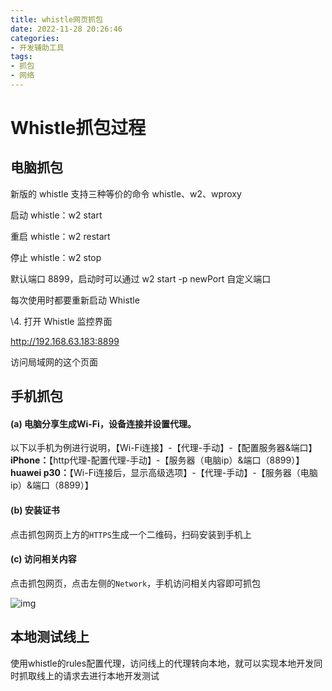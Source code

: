 ```yaml
---
title: whistle网页抓包
date: 2022-11-28 20:26:46
categories:
- 开发辅助工具
tags:
- 抓包
- 网络
---
```

# Whistle抓包过程

## 电脑抓包

新版的 whistle 支持三种等价的命令 whistle、w2、wproxy

  启动 whistle：w2 start 

  重启 whistle：w2 restart

  停止 whistle：w2 stop

  默认端口 8899，启动时可以通过 w2 start -p newPort 自定义端口

  每次使用时都要重新启动 Whistle

\4. 打开 Whistle 监控界面

  http://192.168.63.183:8899

访问局域网的这个页面

## 手机抓包

#### (a) 电脑分享生成Wi-Fi，设备连接并设置代理。

以下以手机为例进行说明，【Wi-Fi连接】-【代理-手动】-【配置服务器&端口】
 **iPhone：**【http代理-配置代理-手动】-【服务器（电脑ip）&端口（8899）】
 **huawei p30：**【Wi-Fi连接后，显示高级选项】-【代理-手动】-【服务器（电脑ip）&端口（8899）】

#### (b) 安装证书

点击抓包网页上方的`HTTPS`生成一个二维码，扫码安装到手机上

#### (c) 访问相关内容

点击抓包网页，点击左侧的`Network`，手机访问相关内容即可抓包

![img](https:////upload-images.jianshu.io/upload_images/7917329-9e7f4f63145b9f4d.png?imageMogr2/auto-orient/strip|imageView2/2/w/1200/format/webp)



## 本地测试线上

使用whistle的rules配置代理，访问线上的代理转向本地，就可以实现本地开发同时抓取线上的请求去进行本地开发测试

